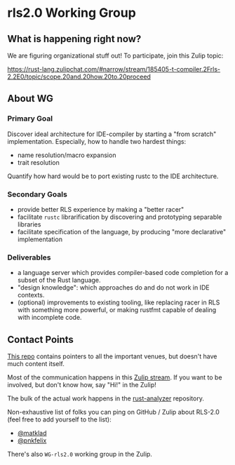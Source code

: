 # rls2.0 Working Group

## What is happening right now?

We are figuring organizational stuff out! To participate, join this Zulip topic:

https://rust-lang.zulipchat.com/#narrow/stream/185405-t-compiler.2Frls-2.2E0/topic/scope.20and.20how.20to.20proceed

## About WG

### Primary Goal

Discover ideal architecture for IDE-compiler by starting a "from scratch" implementation. Especially, how to handle two hardest things:

- name resolution/macro expansion
- trait resolution

Quantify how hard would be to port existing rustc to the IDE architecture.


### Secondary Goals

- provide better RLS experience by making a "better racer"
- facilitate `rustc` librarification by discovering and prototyping separable libraries
- facilitate specification of the language, by producing "more declarative" implementation


### Deliverables

- a language server which provides compiler-based code completion for a subset of the Rust language.
- "design knowledge": which approaches do and do not work in IDE contexts.
- (optional) improvements to existing tooling, like replacing racer in RLS with something more powerful, or making rustfmt capable of dealing with incomplete code.


## Contact Points

[This repo][wg-repo] contains pointers to all the important venues, but doesn't
have much content itself.

Most of the  communication happens in this [Zulip stream]. If you want to be
involved, but don't know how, say "Hi!" in the Zulip!

The bulk of the actual work happens in the [rust-analyzer] repository.

[wg-repo]: https://github.com/rust-analyzer/WG-rls2.0
[Zulip stream]: https://rust-lang.zulipchat.com/#narrow/stream/185405-t-compiler.2Frls-2.2E0
[rust-analyzer]: https://github.com/rust-analyzer/rust-analyzer

Non-exhaustive list of folks you can ping on GitHub / Zulip about RLS-2.0 (feel
free to add yourself to the list):

* [@matklad](https://github.com/matklad)
* [@pnkfelix](https://github.com/pnkfelix)

There's also `WG-rls2.0` working group in the Zulip.

